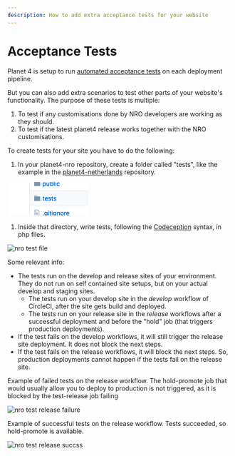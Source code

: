 ```yaml
---
description: How to add extra acceptance tests for your website
---
```


# Acceptance Tests

Planet 4 is setup to run [automated acceptance tests](https://github.com/greenpeace/planet4-docs/tree/5d137ed3b4b4c8c258bf31f96a9565eff0e86df9/docs/nro-customization/ci-cd/testing/acceptance-tests.md) on each deployment pipeline.

But you can also add extra scenarios to test other parts of your website's functionality. The purpose of these tests is multiple:

1. To test if any customisations done by NRO developers are working as they should.
2. To test if the latest planet4 release works together with the NRO customisations.

To create tests for your site you have to do the following:

1. In your planet4-nro repository, create a folder called "tests", like the example in the [planet4-netherlands](https://github.com/greenpeace/planet4-netherlands/tree/master/tests) repository.

![nro tests folder](<../../.gitbook/assets/nro-tests-folder (1) (1) (1) (3) (3) (3) (3) (3) (3) (3) (3) (3) (3) (2) (1) (1).png>)

1. Inside that directory, write tests, following the [Codeception](https://codeception.com) syntax, in php files.

![nro test file](<../../.gitbook/assets/nro-tests-file (3) (2) (1) (1).png>)

Some relevant info:

* The tests run on the develop and release sites of your environment. They do not run on self contained site setups, but on your actual develop and staging sites.
  * The tests run on your develop site in the _develop_ workflow of CircleCI, after the site gets build and deployed.
  * The tests run on your release site in the _release_ workflows after a successful deployment and before the "hold" job (that triggers production deployments).
* If the test fails on the develop workflows, it will still trigger the release site deployment. It does not block the next steps.
* If the test fails on the release workflows, it will block the next steps. So, production deployments cannot happen if the tests fail on the release site.

Example of failed tests on the release workflow. The hold-promote job that would usually allow you to deploy to production is not triggered, as it is blocked by the test-release job failing

![nro test release failure](<../../.gitbook/assets/nro-test-release-failure (1) (1) (3) (3) (1) (1).png>)

Example of successful tests on the release workflow. Tests succeeded, so hold-promote is available.

![nro test release succss](<../../.gitbook/assets/nro-test-release-success (1) (1) (1) (1).png>)
